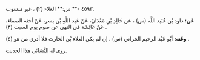 ٤٥٩٣ -** س:** العلاء (٢) ، غير منسوب.

**عَن:** داود بْن عُبَيد اللَّه (س) ، عن خَالِدِ بْنِ مَعْدَانَ، عَنْ عَبد اللَّهِ بْن بسر، عَنْ أخته الصماء، عَنْ عَائِشَة في النهي عن صوم يوم السبت (٣) .

**وعَنه:** أَبُو عَبْد الرحيم الحراني (س) . إن لم يكن العلاء بْن الحارث فلا أدري من هو (٤) .

روى له النَّسَائي هذا الحديث.